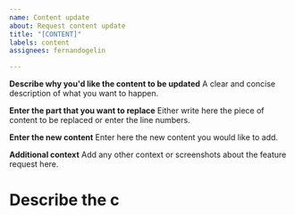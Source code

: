 ```yaml
---
name: Content update
about: Request content update
title: "[CONTENT]"
labels: content
assignees: fernandogelin

---
```


**Describe why you'd like the content to be updated**
A clear and concise description of what you want to happen.

**Enter the part that you want to replace**
Either write here the piece of content to be replaced or enter the line numbers. 

**Enter the new content**
Enter here the new content you would like to add.

**Additional context**
Add any other context or screenshots about the feature request here.
# Describe the c
